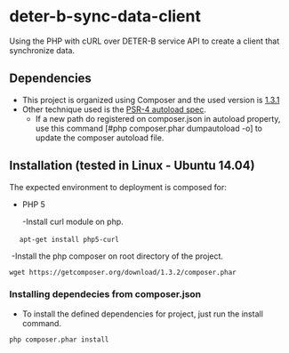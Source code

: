 # deter-b-sync-data-client
Using the PHP with cURL over DETER-B service API to create a client that synchronize data.

## Dependencies

- This project is organized using Composer and the used version is [1.3.1](https://getcomposer.org/download/1.3.1/composer.phar)
- Other technique used is the [PSR-4 autoload spec](http://www.php-fig.org/psr/psr-4/).
	- If a new path do registered on composer.json in autoload property, use this command [#php composer.phar dumpautoload -o] to update the composer autoload file.
	
## Installation (tested in Linux - Ubuntu 14.04)

The expected environment to deployment is composed for:
- PHP 5

  -Install curl module on php.
  
  ```
  apt-get install php5-curl
  ```
  
  -Install the php composer on root directory of the project.
  
  ```
  wget https://getcomposer.org/download/1.3.2/composer.phar
  ```

### Installing dependecies from composer.json
 - To install the defined dependencies for project, just run the install command.
 
  ```
  php composer.phar install
  ```
